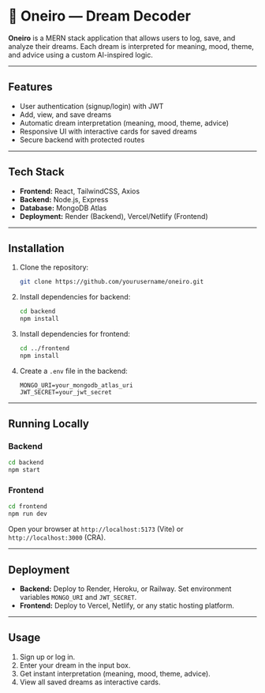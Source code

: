 # 🌙 Oneiro — Dream Decoder

**Oneiro** is a MERN stack application that allows users to log, save, and analyze their dreams. Each dream is interpreted for meaning, mood, theme, and advice using a custom AI-inspired logic.

---

## Features
- User authentication (signup/login) with JWT
- Add, view, and save dreams
- Automatic dream interpretation (meaning, mood, theme, advice)
- Responsive UI with interactive cards for saved dreams
- Secure backend with protected routes

---

## Tech Stack
- **Frontend:** React, TailwindCSS, Axios
- **Backend:** Node.js, Express
- **Database:** MongoDB Atlas
- **Deployment:** Render (Backend), Vercel/Netlify (Frontend)

---

## Installation
1. Clone the repository:
   ```bash
   git clone https://github.com/yourusername/oneiro.git
   ```
2. Install dependencies for backend:
   ```bash
   cd backend
   npm install
   ```
3. Install dependencies for frontend:
   ```bash
   cd ../frontend
   npm install
   ```
4. Create a `.env` file in the backend:
   ```env
   MONGO_URI=your_mongodb_atlas_uri
   JWT_SECRET=your_jwt_secret
   ```

---

## Running Locally
### Backend
```bash
cd backend
npm start
```
### Frontend
```bash
cd frontend
npm run dev
```
Open your browser at `http://localhost:5173` (Vite) or `http://localhost:3000` (CRA).

---

## Deployment
- **Backend:** Deploy to Render, Heroku, or Railway. Set environment variables `MONGO_URI` and `JWT_SECRET`.
- **Frontend:** Deploy to Vercel, Netlify, or any static hosting platform.

---

## Usage
1. Sign up or log in.
2. Enter your dream in the input box.
3. Get instant interpretation (meaning, mood, theme, advice).
4. View all saved dreams as interactive cards.


